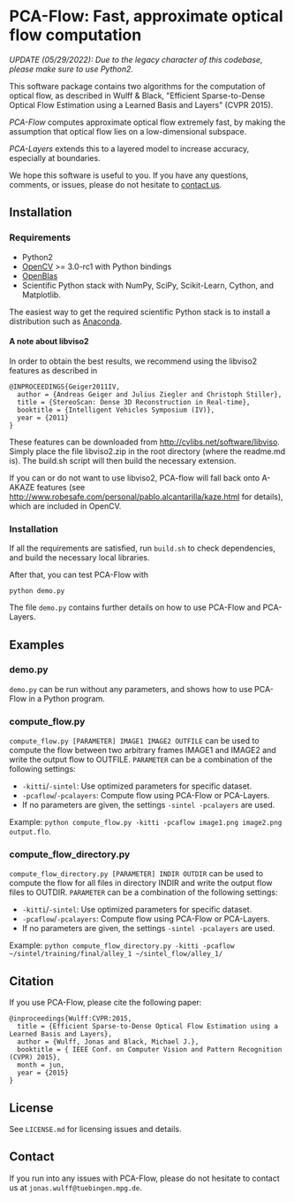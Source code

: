 PCA-Flow: Fast, approximate optical flow computation
====================================================

*UPDATE (05/29/2022): Due to the legacy character of this codebase, please make sure to use Python2.*

This software package contains two algorithms for the computation of optical flow, as described in Wulff & Black, "Efficient Sparse-to-Dense Optical Flow Estimation using a Learned Basis and Layers" (CVPR 2015).

*PCA-Flow* computes approximate optical flow extremely fast, by making the assumption that optical flow lies on a low-dimensional subspace.

*PCA-Layers* extends this to a layered model to increase accuracy, especially at boundaries.

We hope this software is useful to you.
If you have any questions, comments, or issues, please do not hesitate to [contact us](mailto:jonas.wulff@tuebingen.mpg.de).


Installation
------------

### Requirements

* Python2
* [OpenCV](http://www.opencv.org) >= 3.0-rc1 with Python bindings
* [OpenBlas](http://www.openblas.net)
* Scientific Python stack with NumPy, SciPy, Scikit-Learn, Cython, and Matplotlib.

The easiest way to get the required scientific Python stack is to install a distribution such as
[Anaconda](https://store.continuum.io/cshop/anaconda/).


#### A note about libviso2

In order to obtain the best results, we recommend using the libviso2 features as described in

    @INPROCEEDINGS{Geiger2011IV,
      author = {Andreas Geiger and Julius Ziegler and Christoph Stiller},
      title = {StereoScan: Dense 3D Reconstruction in Real-time},
      booktitle = {Intelligent Vehicles Symposium (IV)},
      year = {2011}
    } 

These features can be downloaded from http://cvlibs.net/software/libviso.
Simply place the file libviso2.zip in the root directory (where the readme.md is).
The build.sh script will then build the necessary extension.

If you can or do not want to use libviso2, PCA-flow will fall back onto A-AKAZE features (see http://www.robesafe.com/personal/pablo.alcantarilla/kaze.html for details), which are included in OpenCV.


### Installation

If all the requirements are satisfied, run `build.sh` to check dependencies, and build the necessary local libraries.

After that, you can test PCA-Flow with

    python demo.py

The file `demo.py` contains further details on how to use PCA-Flow and PCA-Layers.


Examples
--------

### demo.py
`demo.py` can be run without any parameters, and shows how to use PCA-Flow in a
Python program.

### compute_flow.py
`compute_flow.py [PARAMETER] IMAGE1 IMAGE2 OUTFILE` can be used to compute the flow between two arbitrary frames IMAGE1 and IMAGE2 and write the output flow to OUTFILE.
`PARAMETER` can be a combination of the following settings:

* `-kitti`/`-sintel`: Use optimized parameters for specific dataset.
* `-pcaflow`/`-pcalayers`: Compute flow using PCA-Flow or PCA-Layers.
* If no parameters are given, the settings `-sintel -pcalayers` are used.

Example: `python compute_flow.py -kitti -pcaflow image1.png image2.png output.flo`.

### compute_flow_directory.py
`compute_flow_directory.py [PARAMETER] INDIR OUTDIR` can be used to compute the flow for all files in directory INDIR and write the output flow files to OUTDIR.
`PARAMETER` can be a combination of the following settings:

* `-kitti`/`-sintel`: Use optimized parameters for specific dataset.
* `-pcaflow`/`-pcalayers`: Compute flow using PCA-Flow or PCA-Layers.
* If no parameters are given, the settings `-sintel -pcalayers` are used.

Example: `python compute_flow_directory.py -kitti -pcaflow ~/sintel/training/final/alley_1 ~/sintel_flow/alley_1/`


Citation
--------

If you use PCA-Flow, please cite the following paper: 

    @inproceedings{Wulff:CVPR:2015,
      title = {Efficient Sparse-to-Dense Optical Flow Estimation using a Learned Basis and Layers},
      author = {Wulff, Jonas and Black, Michael J.},
      booktitle = { IEEE Conf. on Computer Vision and Pattern Recognition (CVPR) 2015},
      month = jun,
      year = {2015}
    }


License
-------

See `LICENSE.md` for licensing issues and details.


Contact
-------

If you run into any issues with PCA-Flow, please do not hesitate to contact us at
`jonas.wulff@tuebingen.mpg.de`.


